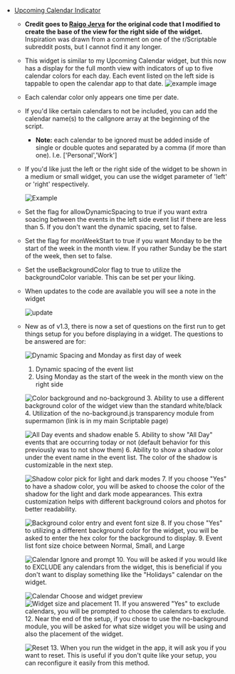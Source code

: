 * [Upcoming Calendar Indicator](Upcoming%20Calendar%20Indicator.js)  
    * **Credit goes to [Raigo Jerva](https://gist.github.com/rudotriton/b51d227c3d1d9cb497829ae45583224f#instructions) for the original code that I modified to create the base of the view for the right side of the widget.**
        Inspiration was drawn from a comment on one of the r/Scriptable subreddit posts, but I cannot find it any longer. 
    * This widget is similar to my Upcoming Calendar widget, but this now has a display for the full month view with indicators of up to five calendar colors for each day. Each event listed on the left side is tappable to open the calendar app to that date. 
    ![example image](https://i.imgur.com/0QVdD7s.jpg)
    * Each calendar color only appears one time per date. 
    * If you'd like certain calendars to not be included, you can add the calendar name(s) to the calIgnore array at the beginning of the script. 
        * **Note:** each calendar to be ignored must be added inside of single or double quotes and separated by a comma (if more than one). I.e. ['Personal','Work']
    * If you'd like just the left or the right side of the widget to be shown in a medium or small widget, you can use the widget parameter of 'left' or 'right' respectively. 
        
        ![Example](https://i.imgur.com/ri9Wzwr.jpg)
    * Set the flag for allowDynamicSpacing to true if you want extra soacing between the events in the left side event list if there are less than 5. If you don't want the dynamic spacing, set to false. 
    * Set the flag for monWeekStart to true if you want Monday to be the start of the week in the month view. If  you rather Sunday be the start of the week, then set to false.
    * Set the useBackgroundColor flag to true to utilize the backgroundColor variable. This can be set per your liking.
    * When updates to the code are available you will see a note in the widget
      
        ![update](https://i.imgur.com/owe3L3W.jpg)

    * New as of v1.3, there is now a set of questions on the first run to get things setup for you before displaying in a widget. The questions to be answered are for:
        
        ![Dynamic Spacing and Monday as first day of week](https://i.imgur.com/ZTMxt3g.jpg)
        1. Dynamic spacing of the event list
        2. Using Monday as the start of the week in the month view on the right side
        
        ![Color background and no-background](https://i.imgur.com/cdCuM29.jpg)
        3. Ability to use a different background color of the widget view than the standard white/black
        4. Utilization of the no-background.js transparency module from supermamon (link is in my main Scriptable page)
        
        ![All Day events and shadow enable](https://i.imgur.com/5JEuCHe.jpg)
        5. Ability to show "All Day" events that are occurring today or not (default behavior for this previously was to not show them)
        6. Ability to show a shadow color under the event name in the event list. The color of the shadow is customizable in the next step. 

        ![Shadow color pick for light and dark modes](https://i.imgur.com/hYEjkmo.jpg)
        7. If you choose "Yes" to have a shadow color, you will be asked to choose the color of the shadow for the light and dark mode appearances. This extra customization helps with different background colors and photos for better readability. 

        ![Background color entry and event font size](https://i.imgur.com/K1cBxB9.jpg)
        8. If you chose "Yes" to utilizing a different background color for the widget, you will be asked to enter the hex color for the background to display.
        9. Event list font size choice between Normal, Small, and Large
 
        ![Calendar Ignore and prompt](https://i.imgur.com/a7q2AOU.jpg)
        10. You will be asked if you would like to EXCLUDE any calendars from the widget, this is beneficial if you don't want to display something like the "Holidays" calendar on the widget. 
        
        ![Calendar Choose and widget preview](https://i.imgur.com/LKFvBz7.jpg)
        ![Widget size and placement](https://i.imgur.com/HtO8kXN.jpg)
        11. If you answered "Yes" to exclude calendars, you will be prompted to choose the calendars to exclude. 
        12. Near the end of the setup, if you chose to use the no-background module, you will be asked for what size widget you will be using and also the placement of the widget. 

        ![Reset](https://i.imgur.com/w7kYZB9.jpg)
        13. When you run the widget in the app, it will ask you if you want to reset. This is useful if you don't quite like your setup, you can reconfigure it easily from this method. 
